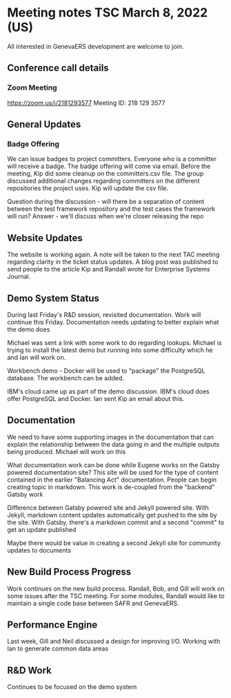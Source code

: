 
# Meeting notes TSC March 8, 2022 (US)

All interested in GenevaERS development are welcome to join.

## Conference call details

### Zoom Meeting

https://zoom.us/j/2181293577 Meeting ID: 218 129 3577  

## General Updates 

### Badge Offering
We can issue badges to project committers. Everyone who is a committer will receive a badge. The badge offering will come via email. Before the meeting, Kip did some cleanup on the committers.csv file. The group discussed additional changes regarding committers on the different repositories the project uses. Kip will update the csv file.

Question during the discussion - will there be a separation of content between the test framework repository and the test cases the framework will run?
Answer - we'll discuss when we're closer releasing the repo

## Website Updates
The website is working again. A note will be taken to the next TAC meeting regarding clarity in the ticket status updates.
A blog post was published to send people to the article Kip and Randall wrote for Enterprise Systems Journal.

## Demo System Status
During last Friday's R&D session, revisited documentation. Work will continue this Friday.
Documentation needs updating to better explain what the demo does

Michael was sent a link with some work to do regarding lookups. Michael is trying to install the latest demo but running into some difficulty which he and Ian will work on.

Workbench demo - Docker will be used to "package" the PostgreSQL database. The workbench can be added.

IBM's cloud came up as part of the demo discussion. IBM's cloud does offer PostgreSQL and Docker. Ian sent Kip an email about this.

## Documentation
We need to have some supporting images in the documentation that can explain the relationship between the data going in and the multiple outputs being produced. Michael will work on this

What documentation work can be done while Eugene works on the Gatsby powered documentation site?
This site will be used for the type of content contained in the earlier "Balancing Act" documentation. People can begin creating topic in markdown. This work is de-coupled from the "backend" Gatsby work

Difference between Gatsby powered site and Jekyll powered site.
With Jekyll, markdown content updates automatically get pushed to the site by the site.
With Gatsby, there's a markdown commit and a second "commit" to get an update published

Maybe there would be value in creating a second Jekyll site for community updates to documents

## New Build Process Progress
Work continues on the new build process. Randall, Bob, and Gill will work on some issues after the TSC meeting. 
For some modules, Randall would like to maintain a single code base between SAFR and GenevaERS.

## Performance Engine
Last week, Gill and Neil discussed a design for improving I/O.
Working with Ian to generate common data areas

## R&D Work
Continues to be focused on the demo system

